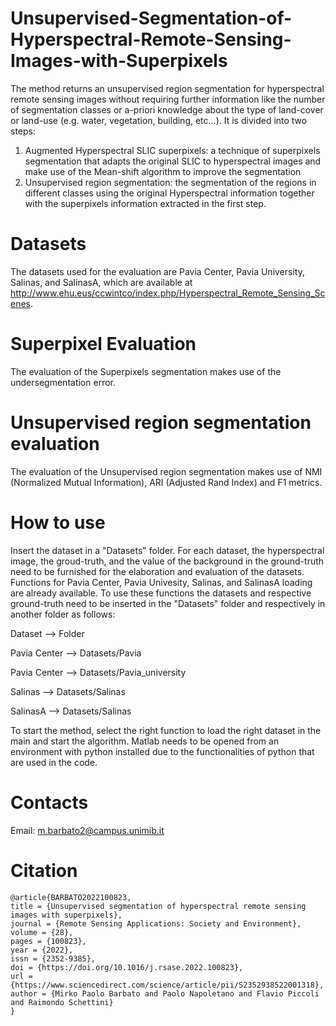 # Unsupervised-Segmentation-of-Hyperspectral-Remote-Sensing-Images-with-Superpixels

The method returns an unsupervised region segmentation for hyperspectral remote sensing images without requiring further information like the number of segmentation classes or a-priori knowledge about the type of land-cover or land-use (e.g. water, vegetation, building, etc...). It is divided into two steps:

1) Augmented Hyperspectral SLIC superpixels: a technique of superpixels segmentation that adapts the original SLIC to hyperspectral images and make use of the Mean-shift algorithm to improve the segmentation
2) Unsupervised region segmentation: the segmentation of the regions in different classes using the original Hyperspectral information together with the superpixels information extracted in the first step.

# Datasets

The datasets used for the evaluation are Pavia Center, Pavia University, Salinas, and SalinasA, which are available at http://www.ehu.eus/ccwintco/index.php/Hyperspectral_Remote_Sensing_Scenes.

# Superpixel Evaluation

The evaluation of the Superpixels segmentation makes use of the undersegmentation error.

# Unsupervised region segmentation evaluation

The evaluation of the Unsupervised region segmentation makes use of NMI (Normalized Mutual Information), ARI (Adjusted Rand Index) and F1 metrics.

# How to use

Insert the dataset in a "Datasets" folder. For each dataset, the hyperspectral image, the groud-truth, and the value of the background in the ground-truth need to be furnished for the elaboration and evaluation of the datasets. Functions for Pavia Center, Pavia Univesity, Salinas, and SalinasA loading are already available. To use these functions the datasets and respective ground-truth need to be inserted in the "Datasets" folder and respectively in another folder as follows:

Dataset --> Folder

Pavia Center --> Datasets/Pavia

Pavia Center --> Datasets/Pavia_university

Salinas --> Datasets/Salinas

SalinasA --> Datasets/Salinas

To start the method, select the right function to load the right dataset in the main and start the algorithm. Matlab needs to be opened from an environment with python installed due to the functionalities of python that are used in the code.

# Contacts

Email: m.barbato2@campus.unimib.it

# Citation
```text
@article{BARBATO2022100823,
title = {Unsupervised segmentation of hyperspectral remote sensing images with superpixels},
journal = {Remote Sensing Applications: Society and Environment},
volume = {28},
pages = {100823},
year = {2022},
issn = {2352-9385},
doi = {https://doi.org/10.1016/j.rsase.2022.100823},
url = {https://www.sciencedirect.com/science/article/pii/S2352938522001318},
author = {Mirko Paolo Barbato and Paolo Napoletano and Flavio Piccoli and Raimondo Schettini}
}
```
